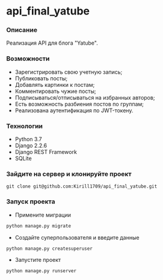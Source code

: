 # api_final_yatube
### Описание
Реализация API для блога "Yatube".
### Возможности
- Зарегистрировать свою учетную запись; 
- Публиковать посты;
- Добавлять картинки к постам; 
- Комментировать чужие посты;
- Подписываться/отписываться на избранных авторов;
- Есть возможность разбиения постов по группам;
- Реализована аутентификация по JWT-токену.
### Технологии
- Python 3.7
- Django 2.2.6
- Django REST Framework
- SQLite

### Зайдите на сервер и клонируйте проект 
```
git clone git@github.com:Kirill1709/api_final_yatube.git
```
### Запуск проекта

- Примените миграции
```bash
python manage.py migrate
``` 
- Создайте суперпользователя и введите данные
```bash
python manage.py createsuperuser
```
- Запустите проект
```bash
python manage.py runserver
```


